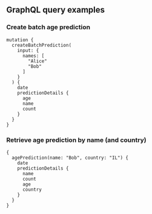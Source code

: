## GraphQL query examples

### Create batch age prediction

```
mutation {
  createBatchPrediction(
    input: {
      names: [
        "Alice"
        "Bob"
      ]
    }
  ) {
    date
    predictionDetails {
      age
      name
      count
    }
  }
}
```
 

### Retrieve age prediction by name (and country)
```
{
  agePrediction(name: "Bob", country: "IL") {
    date
    predictionDetails {
      name
      count
      age
      country
    }
  }
}
```
